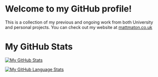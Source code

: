 # Welcome to my GitHub profile!

This is a collection of my previous and ongoing work from both University and personal projects.
You can check out my website at [mattmaton.co.uk](https://mattmaton.co.uk)


# My GitHub Stats
[![My GitHub Stats](https://github-readme-stats.vercel.app/api/?username=MattMaton&count_private=true&theme=tokyonight&showicons=true)]()

[![My GitHub Language Stats](https://github-readme-stats.vercel.app/api/top-langs/?username=MattMaton&langs_count=5&theme=tokyonight)]()
